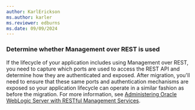 ```yaml
---
author: KarlErickson
ms.author: karler
ms.reviewer: edburns
ms.date: 09/09/2024
---
```


### Determine whether Management over REST is used

If the lifecycle of your application includes using Management over REST, you need to capture which ports are used to access the REST API and determine how they are authenticated and exposed. After migration, you'll need to ensure that these same ports and authentication mechanisms are exposed so your application lifecycle can operate in a similar fashion as before the migration. For more information, see [Administering Oracle WebLogic Server with RESTful Management Services](https://docs.oracle.com/en/middleware/fusion-middleware/weblogic-server/12.2.1.4/wlrur/index.html).
